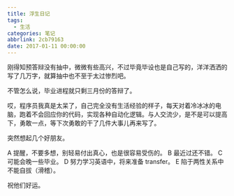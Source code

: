 ```yaml
---
title: 浮生日记
tags:
  - 生活
categories: 笔记
abbrlink: 2cb79163
date: 2017-01-11 00:00:00
---
```


刚得知预答辩没有抽中，微微有些高兴，不过毕竟毕设也是自己写的，洋洋洒洒的写了几万字，就算抽中也不至于太过惨烈吧。

不管怎么说，毕业进程就只剩三月份的答辩了。

哎，程序员我真是太呆了，自己完全没有生活经验的样子，每天对着冷冰冰的电脑，跑着不会回应你的代码，实现各种自动化逻辑。与人交流少，是不是可以提高下，勇敢一点，等下次勇敢的干了几件大事儿再来写了。

突然想起几个好朋友。

A 提醒，不要多想，别轻易付出真心，也是很容易受伤的。
B 最近过还不错。
C 可能会晚一些毕业。
D 努力学习英语中，将来准备 transfer。
E 陷于两性关系中不能自拔（滑稽）。

祝他们好运。
